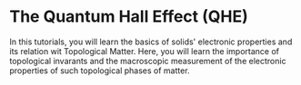# The Quantum Hall Effect (QHE)

In this tutorials, you will learn the basics of solids' electronic properties and its relation wit Topological Matter. Here, you will learn the importance of topological invarants and the macroscopic measurement of the electronic properties of such topological phases of matter.
